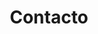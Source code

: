 ---
title: "Contacto"
description: "Envíanos un mensaje!"
images: []
draft: false
menu: main
weight: 6
---